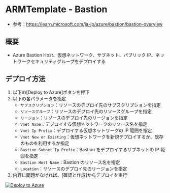# ARMTemplate - Bastion

- 参考：https://learn.microsoft.com/ja-jp/azure/bastion/bastion-overview
## 概要

- Azure Bastion Host、仮想ネットワーク、サブネット、パブリック IP、ネットワークセキュリティグループをデプロイする

## デプロイ方法

1. 以下の[Deploy to Azure]ボタンを押下
2. 以下の各パラメータを指定
   - `サブスクリプション`：リソースのデプロイ先のサブスクリプションを指定
   - `リソースグループ`：リソースのデプロイ先のリソースグループを指定
   - `リージョン`：リソースのデプロイ先のリージョンを指定
   - `Vnet Name`：デプロイする仮想ネットワークのリソース名を指定
   - `Vnet Ip Prefix`：デプロイする仮想ネットワークの IP 範囲を指定
   - `Vnet New or Existing`：仮想ネットワークを新規デプロイするか、既存のものを利用するか指定
   - `Bastion Subnet Ip Prefix`：Bastion をデプロイするサブネットの IP 範囲を指定
   - `Bastion Host Name`：Bastion のリソース名を指定
   - `Location`：リソースのデプロイ先のリージョンを指定
3. 内容に問題がなければ、[確認と作成]からデプロイを実行

[![Deploy to Azure](https://aka.ms/deploytoazurebutton)](https://portal.azure.com/#create/Microsoft.Template/uri/https%3A%2F%2Fraw.githubusercontent.com%2Ffixer-github%2FFIXER.CloudConfigCMP%2Fdevelop%2FARMTemplate%2FBasicTemplate%2FNetwork%2FBastion%2FBastion_template.json)